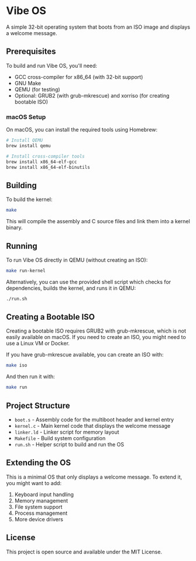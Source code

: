 # Vibe OS

A simple 32-bit operating system that boots from an ISO image and displays a welcome message.

## Prerequisites

To build and run Vibe OS, you'll need:

- GCC cross-compiler for x86_64 (with 32-bit support)
- GNU Make
- QEMU (for testing)
- Optional: GRUB2 (with grub-mkrescue) and xorriso (for creating bootable ISO)

### macOS Setup

On macOS, you can install the required tools using Homebrew:

```bash
# Install QEMU
brew install qemu

# Install cross-compiler tools
brew install x86_64-elf-gcc
brew install x86_64-elf-binutils
```

## Building

To build the kernel:

```bash
make
```

This will compile the assembly and C source files and link them into a kernel binary.

## Running

To run Vibe OS directly in QEMU (without creating an ISO):

```bash
make run-kernel
```

Alternatively, you can use the provided shell script which checks for dependencies, builds the kernel, and runs it in QEMU:

```bash
./run.sh
```

## Creating a Bootable ISO

Creating a bootable ISO requires GRUB2 with grub-mkrescue, which is not easily available on macOS. If you need to create an ISO, you might need to use a Linux VM or Docker.

If you have grub-mkrescue available, you can create an ISO with:

```bash
make iso
```

And then run it with:

```bash
make run
```

## Project Structure

- `boot.s` - Assembly code for the multiboot header and kernel entry
- `kernel.c` - Main kernel code that displays the welcome message
- `linker.ld` - Linker script for memory layout
- `Makefile` - Build system configuration
- `run.sh` - Helper script to build and run the OS

## Extending the OS

This is a minimal OS that only displays a welcome message. To extend it, you might want to add:

1. Keyboard input handling
2. Memory management
3. File system support
4. Process management
5. More device drivers

## License

This project is open source and available under the MIT License. 